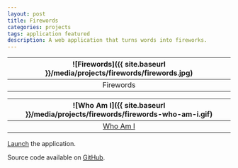 ```yaml
---
layout: post
title: Firewords
categories: projects
tags: application featured
description: A web application that turns words into fireworks.
---
```


![Firewords]({{ site.baseurl }}/media/projects/firewords/firewords.jpg) |
:----------: |
Firewords |

![Who Am I]({{ site.baseurl }}/media/projects/firewords/firewords-who-am-i.gif) |
:----------: |
[Who Am I](http://jackbdu.com/firewords/?msg=WHO%20AM%20I) |

[Launch](http://jackbdu.com/firewords) the application.

Source code available on [GitHub](https://github.com/jackbdu/firewords).
